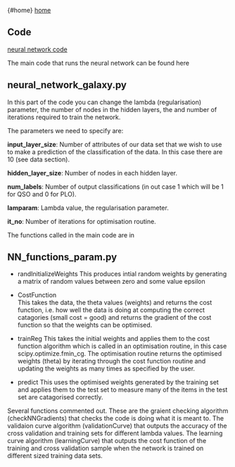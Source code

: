 {#home}
[home](#home)

## Code 

[neural network code](https://github.com/angelajburden/QSO_neural_network)

The main code that runs the neural network can be found here
 
## neural_network_galaxy.py

In this part of the code you can change the lambda (regularisation) parameter, the number of nodes in the hidden layers, the and number of iterations required to train the network.   

The parameters we need to specify are:

**input_layer_size**: Number of attributes of our data set that we wish to use to make a prediction of the classification of the data. In this case there are 10 (see data section).

**hidden_layer_size**: Number of nodes in each hidden layer.

**num_labels**: Number of output classifications (in out case 1 which will be 1 for QSO and 0 for PLO).

**lamparam**: Lambda value, the regularisation parameter.

**it_no**: Number of iterations for optimisation routine.

The functions called in the main code are in

## NN_functions_param.py

+ randInitializeWeights
This produces intial random weights by generating a matrix of random values between zero and some value epsilon

+ CostFunction        
This takes the data, the theta values (weights) and returns the cost function, i.e. how well the data is doing at computing the correct catagories (small cost = good) and returns the gradient of the cost function so that the weights can be optimised.

+ trainReg
This takes the initial weights and applies them to the cost function algorithm which is called in an optimisation routine, 
in this case scipy.optimize.fmin_cg. The optimisation routine returns the optimised weights (theta) by iterating through the cost function routine and updating the weights as many times as specified by the user.

+ predict
This uses the optimised weights generated by the training set and applies them to the test set to measure many of the items in the test set are catagorised correctly. 

    
Several functions commented out. These are the graient checking algorithm (checkNNGradients) that checks the code is doing what it is meant to. The validaion curve algorithm (validationCurve) that outputs the accuracy of the cross validation and training sets for different lambda values. The learning curve algorithm (learningCurve) that outputs the cost function of the training and cross validation sample when the network is trained on different sized training data sets.
